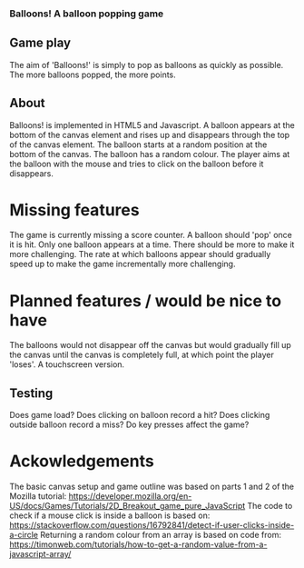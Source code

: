### Balloons! A balloon popping game
## Game play
The aim of 'Balloons!' is simply to pop as balloons as quickly as possible. The more balloons popped, the more points.

## About
Balloons! is implemented in HTML5 and Javascript.
A balloon appears at the bottom of the canvas element and rises up and disappears through the top of the canvas element. The balloon starts at a random position at the bottom of the canvas. The balloon has a random colour. The player aims at the balloon with the mouse and tries to click on the balloon before it disappears. 

# Missing features
The game is currently missing a score counter.
A balloon should 'pop' once it is hit.
Only one balloon appears at a time. There should be more to make it more challenging.
The rate at which balloons appear should gradually speed up to make the game incrementally more challenging.


# Planned features / would be nice to have
The balloons would not disappear off the canvas but would gradually fill up the canvas until the canvas is completely full, at which point the player 'loses'. 
A touchscreen version.

## Testing
Does game load?
Does clicking on balloon record a hit?
Does clicking outside balloon record a miss?
Do key presses affect the game?

# Ackowledgements
The basic canvas setup and game outline was based on parts 1 and 2 of the Mozilla tutorial: https://developer.mozilla.org/en-US/docs/Games/Tutorials/2D_Breakout_game_pure_JavaScript
The code to check if a mouse click is inside a balloon is based on: https://stackoverflow.com/questions/16792841/detect-if-user-clicks-inside-a-circle
Returning a random colour from an array is based on code from: https://timonweb.com/tutorials/how-to-get-a-random-value-from-a-javascript-array/



